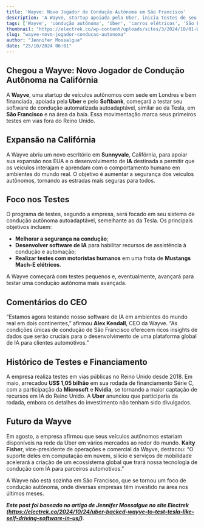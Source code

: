```yaml
---
title: 'Wayve: Novo Jogador de Condução Autônoma em São Francisco'
description: 'A Wayve, startup apoiada pela Uber, inicia testes de seu software de condução autônoma.'
tags: ['Wayve', 'condução autônoma', 'Uber', 'carros elétricos', 'São Francisco']
thumbnail: "https://electrek.co/wp-content/uploads/sites/3/2024/10/01-Wayve-Fleet-US.jpg?quality=82&strip=all&w=1000"
slug: "wayve-novo-jogador-conducao-autonoma"
author: "Jennifer Mossalgue"
date: "25/10/2024 06:01"
---
```


## Chegou a Wayve: Novo Jogador de Condução Autônoma na Califórnia

A **Wayve**, uma startup de veículos autônomos com sede em Londres e bem financiada, apoiada pela **Uber** e pelo **Softbank**, começará a testar seu software de condução automatizada autoadaptável, similar ao da Tesla, em **São Francisco** e na área da baía. Essa movimentação marca seus primeiros testes em vias fora do Reino Unido.

## Expansão na Califórnia

A Wayve abriu um novo escritório em **Sunnyvale**, Califórnia, para apoiar sua expansão nos EUA e o desenvolvimento de **IA** destinada a permitir que os veículos interajam e aprendam com o comportamento humano em ambientes do mundo real. O objetivo é aumentar a segurança dos veículos autônomos, tornando as estradas mais seguras para todos.

## Foco nos Testes

O programa de testes, segundo a empresa, será focado em seu sistema de condução autônoma autoadaptável, semelhante ao da Tesla. Os principais objetivos incluem:

- **Melhorar a segurança na condução**;
- **Desenvolver software de IA** para habilitar recursos de assistência à condução e automação;
- **Realizar testes com motoristas humanos** em uma frota de **Mustangs Mach-E elétricos**.

A Wayve começará com testes pequenos e, eventualmente, avançará para testar uma condução autônoma mais avançada.

## Comentários do CEO

“Estamos agora testando nosso software de IA em ambientes do mundo real em dois continentes,” afirmou **Alex Kendall**, CEO da Wayve. “As condições únicas de condução de São Francisco oferecem ricos insights de dados que serão cruciais para o desenvolvimento de uma plataforma global de IA para clientes automotivos.”

## Histórico de Testes e Financiamento

A empresa realiza testes em vias públicas no Reino Unido desde 2018. Em maio, arrecadou **US$ 1,05 bilhão** em sua rodada de financiamento Série C, com a participação da **Microsoft** e **Nvidia**, se tornando a maior captação de recursos em IA do Reino Unido. A **Uber** anunciou que participaria da rodada, embora os detalhes do investimento não tenham sido divulgados.

## Futuro da Wayve

Em agosto, a empresa afirmou que seus veículos autônomos estariam disponíveis na rede da Uber em vários mercados ao redor do mundo. **Kaity Fisher**, vice-presidente de operações e comercial da Wayve, destacou: “O suporte deles em computação em nuvem, silício e serviços de mobilidade acelerará a criação de um ecossistema global que trará nossa tecnologia de condução com IA para parceiros automotivos.”

A Wayve não está sozinha em São Francisco, que se tornou um foco de condução autônoma, onde diversas empresas têm investido na área nos últimos meses.

***Este post foi baseado no artigo de Jennifer Mossalgue no site Electrek (https://electrek.co/2024/10/24/uber-backed-wayve-to-test-tesla-like-self-driving-software-in-us/)***.